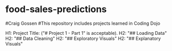# food-sales-predictions
#Craig Gossen
#This repository includes projects learned in Coding Dojo

H1: Project Title: ("# Project 1 - Part 1" is acceptable).
H2: "## Loading Data"
H2: "## Data Cleaning"
H2: "## Exploratory Visuals"
H2: "## Explanatory Visuals"
